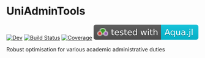 # UniAdminTools

[![Dev](https://img.shields.io/badge/docs-dev-blue.svg)](https://MilesCranmer.github.io/UniAdminTools.jl/dev/)
[![Build Status](https://github.com/MilesCranmer/UniAdminTools.jl/actions/workflows/CI.yml/badge.svg?branch=main)](https://github.com/MilesCranmer/UniAdminTools.jl/actions/workflows/CI.yml?query=branch%3Amain)
[![Coverage](https://coveralls.io/repos/github/MilesCranmer/UniAdminTools.jl/badge.svg?branch=main)](https://coveralls.io/github/MilesCranmer/UniAdminTools.jl?branch=main)
[![Aqua](https://raw.githubusercontent.com/JuliaTesting/Aqua.jl/master/badge.svg)](https://github.com/JuliaTesting/Aqua.jl)

Robust optimisation for various academic administrative duties
